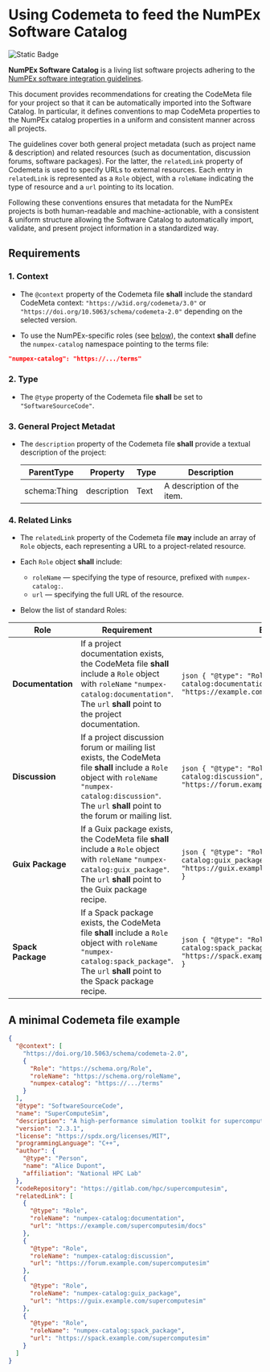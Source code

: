 # Using Codemeta to feed the NumPEx Software Catalog
![Static Badge](https://img.shields.io/badge/Status-Draft-orange?style=for-the-badge)

**NumPEx Software Catalog** is a living list software projects adhering to the [NumPEx software integration guidelines](https://numpex-pc5.gitlabpages.inria.fr/tutorials/projects/guidelines/index.html). 

This document provides recommendations for creating the CodeMeta file for your project so that it can be automatically imported into the Software Catalog. In particular, it defines conventions to map CodeMeta properties to the NumPEx catalog properties in a uniform and consistent manner across all projects.

The guidelines cover both general project metadata (such as project name & description) and related resources (such as documentation, discussion forums, software packages). For the latter, the `relatedLink` property of Codemeta is used to specify URLs to external resources. Each entry in `relatedLink` is represented as a `Role` object, with a `roleName` indicating the type of resource and a `url` pointing to its location.

Following these conventions ensures that metadata for the NumPEx projects is both human-readable and machine-actionable, with a consistent & uniform structure allowing the Software Catalog to automatically import, validate, and present project information in a standardized way.


## Requirements

### 1. Context
- The `@context` property of the Codemeta file **shall** include the standard CodeMeta context: `"https://w3id.org/codemeta/3.0"` or `"https://doi.org/10.5063/schema/codemeta-2.0"` depending on the selected version.

- To use the NumPEx-specific roles (see [below](#4-related-links)), the context **shall** define the `numpex-catalog` namespace pointing to the terms file:
````json
"numpex-catalog": "https://.../terms"
````
### 2. Type

- The `@type` property of the Codemeta file **shall** be set to `"SoftwareSourceCode"`.

### 3. General Project Metadat


- The `description` property of the Codemeta file **shall** provide a textual description of the project:

    | ParentType | Property | Type | Description
    |---|---|---|---|
    | schema:Thing |description | Text | A description of the item.

### 4. Related Links

- The `relatedLink` property of the Codemeta file **may** include an array of `Role` objects, each representing a URL to a project-related resource.

- Each `Role` object **shall** include:

   - `roleName` — specifying the type of resource, prefixed with `numpex-catalog:`.
   - `url` — specifying the full URL of the resource.

- Below the list of standard Roles:

| Role              | Requirement                                                                                                                                                                             | Example                                                                                                                       |
| ----------------- | --------------------------------------------------------------------------------------------------------------------------------------------------------------------------------------- | ----------------------------------------------------------------------------------------------------------------------------- |
| **Documentation** | If a project documentation exists, the CodeMeta file **shall** include a `Role` object with `roleName` `"numpex-catalog:documentation"`. The `url` **shall** point to the project documentation.                          | `json { "@type": "Role", "roleName": "numpex-catalog:documentation", "url": "https://example.com/supercomputesim/docs" }`                    |
| **Discussion**    | If a project discussion forum or mailing list exists, the CodeMeta file **shall** include a `Role` object with `roleName` `"numpex-catalog:discussion"`. The `url` **shall** point to the forum or mailing list.          | `json { "@type": "Role", "roleName": "numpex-catalog:discussion", "url": "https://forum.example.com/supercomputesim" }`      |
| **Guix Package**  | If a Guix package exists, the CodeMeta file **shall** include a `Role` object with `roleName` `"numpex-catalog:guix_package"`. The `url` **shall** point to the Guix package recipe.     | `json { "@type": "Role", "roleName": "numpex-catalog:guix_package", "url": "https://guix.example.com/supercomputesim.scm" }`     |
| **Spack Package** | If a Spack package exists, the CodeMeta file **shall** include a `Role` object with `roleName` `"numpex-catalog:spack_package"`. The `url` **shall** point to the Spack package recipe.  | `json { "@type": "Role", "roleName": "numpex-catalog:spack_package", "url": "https://spack.example.com/supercomputesim.py" }`   |


## A minimal Codemeta file example 

~~~~json
{
  "@context": [
    "https://doi.org/10.5063/schema/codemeta-2.0",
    {
      "Role": "https://schema.org/Role",
      "roleName": "https://schema.org/roleName",
      "numpex-catalog": "https://.../terms"
    }
  ],
  "@type": "SoftwareSourceCode",
  "name": "SuperComputeSim",
  "description": "A high-performance simulation toolkit for supercomputers.",
  "version": "2.3.1",
  "license": "https://spdx.org/licenses/MIT",
  "programmingLanguage": "C++",
  "author": {
    "@type": "Person",
    "name": "Alice Dupont",
    "affiliation": "National HPC Lab"
  },
  "codeRepository": "https://gitlab.com/hpc/supercomputesim",
  "relatedLink": [
    {
      "@type": "Role",
      "roleName": "numpex-catalog:documentation",
      "url": "https://example.com/supercomputesim/docs"
    },
    {
      "@type": "Role",
      "roleName": "numpex-catalog:discussion",
      "url": "https://forum.example.com/supercomputesim"
    },
    {
      "@type": "Role",
      "roleName": "numpex-catalog:guix_package",
      "url": "https://guix.example.com/supercomputesim"
    },
    {
      "@type": "Role",
      "roleName": "numpex-catalog:spack_package",
      "url": "https://spack.example.com/supercomputesim"
    }
  ]
}
~~~~
